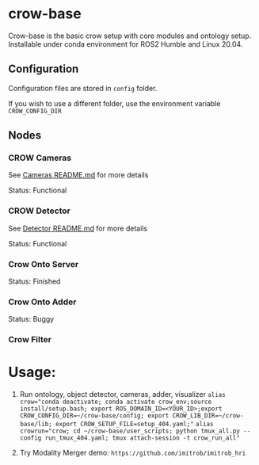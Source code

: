 # crow-base

Crow-base is the basic crow setup with core modules and ontology setup. Installable under conda environment for ROS2 Humble and Linux 20.04.

## Configuration

Configuration files are stored in `config` folder.

If you wish to use a different folder, use the environment variable `CROW_CONFIG_DIR`

## Nodes

### CROW Cameras

See [Cameras README.md](src/crow_cameras/README.md) for more details

Status: Functional

### CROW Detector

See [Detector README.md](src/crow_detector/README.md) for more details

Status: Functional

### Crow Onto Server

Status: Finished

### Crow Onto Adder

Status: Buggy

### Crow Filter

# Usage:

1. Run ontology, object detector, cameras, adder, visualizer
`alias crow="conda deactivate; conda activate crow_env;source install/setup.bash; export ROS_DOMAIN_ID=<YOUR_ID>;export CROW_CONFIG_DIR=~/crow-base/config; export CROW_LIB_DIR=~/crow-base/lib; export CROW_SETUP_FILE=setup_404.yaml;"`
`alias crowrun="crow; cd ~/crow-base/user_scripts; python tmux_all.py --config run_tmux_404.yaml; tmux attach-session -t crow_run_all"`

2. Try Modality Merger demo: `https://github.com/imitrob/imitrob_hri`


